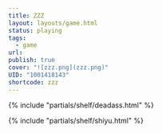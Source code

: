```yaml
---
title: ZZZ
layout: layouts/game.html
status: playing
tags:
  - game
url:
publish: true
cover: "![zzz.png](zzz.png)"
UID: "1001418143"
shortcode: zzz
---
```


{% include "partials/shelf/deadass.html" %}

{% include "partials/shelf/shiyu.html" %}